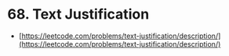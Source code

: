 # 68. Text Justification

- [https://leetcode.com/problems/text-justification/description/](https://leetcode.com/problems/text-justification/description/)

